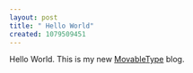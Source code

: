 ```yaml
---
layout: post
title: " Hello World"
created: 1079509451
---
```

Hello World.  This is my new <a href="http://MovableType.org">MovableType</a> blog.

